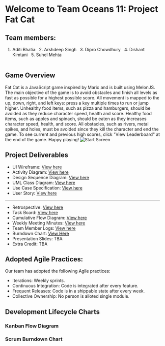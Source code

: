# Welcome to Team Oceans 11: Project Fat Cat

## Team members:
1. Aditi Bhatia &nbsp;  2. Arshdeep Singh &nbsp; 3. Dipro Chowdhury &nbsp; 4. Dishant Kimtani  &nbsp; 5. Suhel Mehta
<br></br>

## Game Overview
Fat Cat is a JavaScript game inspired by Mario and is built using MelonJS. The main objective of the game is to avoid obstacles and finish all levels as fast as possible for a highest possible score. All movement is mapped to the up, down, right, and left keys: press a key multiple times to run or jump higher. Unhealthy food items, such as pizza and hamburgers, should be avoided as they reduce character speed, health and score. Healthy food items, such as apples and spinach, should be eaten as they increases character speed, health, and score. All obstacles, such as rivers, metal spikes, and holes, must be avoided since they kill the character and end the game. To see current and previous high scores, click "View Leaderboard" at the end of the game. Happy playing!
![Start Screen](https://github.com/nguyensjsu/cmpe202-oceans11/blob/master/Images/Game%20Screenshots/start_game.png "Title Screen")

## Project Deliverables
* UI Wireframe: [View here](https://github.com/nguyensjsu/cmpe202-oceans11/tree/master/Project%20Deliverables/UI%20Wireframes)
* Activity Diagram: [View here](https://github.com/nguyensjsu/cmpe202-oceans11/tree/master/Project%20Deliverables/Activity%20Diagram)
* Design Sequence Diagram: [View here](https://github.com/nguyensjsu/cmpe202-oceans11/tree/master/Project%20Deliverables/Design%20Sequence%20Diagram)
* UML Class Diagram: [View here](https://github.com/nguyensjsu/cmpe202-oceans11/tree/master/Project%20Deliverables/Team%20-%20UML%20Class%20Diagram%20)
* Use Case Specification: [View here](https://github.com/nguyensjsu/cmpe202-oceans11/tree/master/Project%20Deliverables/Use%20Case%20Specification)
* User Story: [View here](https://github.com/nguyensjsu/cmpe202-oceans11/tree/master/Project%20Deliverables/User%20Story)
---
* Retrospective: [View here]( https://github.com/nguyensjsu/cmpe202-oceans11/blob/master/Project%20Deliverables/Retrospective.md)
* Task Board: [View here](https://github.com/nguyensjsu/cmpe202-oceans11/projects/1)
* Cumulative Flow Diagram: [View here](https://docs.google.com/spreadsheets/d/1DUSk8EHJiDXbjKezvUhB_dygtkIgzJfhuiswx0WiZTI/edit?usp=sharing)
* Weekly Meeting Minutes: [View here](https://github.com/nguyensjsu/cmpe202-oceans11/tree/master/Wiki/Weekly%20Minutes)
* Team Member Logs: [View here](https://github.com/nguyensjsu/cmpe202-oceans11/tree/master/Wiki)
* Burndown Chart: [View Here](https://docs.google.com/spreadsheets/d/1FjIgMo-5ygs1MUncWdux56Sz-x2LB5rapKpifeBU1bw/edit?usp=sharing)
* Presentation Slides: TBA
* Extra Credit: TBA

## Adopted Agile Practices:
Our team has adopted the following Agile practices:

* Iterations: Weekly sprints.
* Continuous Integration: Code is integrated after every feature.
* Frequent Releases: Code is in a shippable state after every week.
* Collective Ownership: No person is alloted single module.

## Development Lifecycle Charts
### Kanban Flow Diagram

### Scrum Burndown Chart
